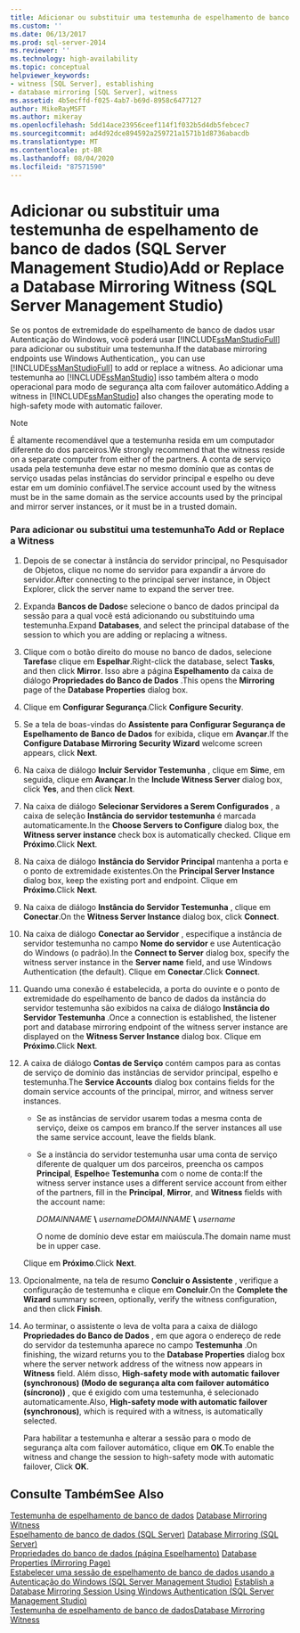 ```yaml
---
title: Adicionar ou substituir uma testemunha de espelhamento de banco de dados (SQL Server Management Studio) | Microsoft Docs
ms.custom: ''
ms.date: 06/13/2017
ms.prod: sql-server-2014
ms.reviewer: ''
ms.technology: high-availability
ms.topic: conceptual
helpviewer_keywords:
- witness [SQL Server], establishing
- database mirroring [SQL Server], witness
ms.assetid: 4b5ecffd-f025-4ab7-b69d-8958c6477127
author: MikeRayMSFT
ms.author: mikeray
ms.openlocfilehash: 5dd14ace23956ceef114f1f032b5d4db5febcec7
ms.sourcegitcommit: ad4d92dce894592a259721a1571b1d8736abacdb
ms.translationtype: MT
ms.contentlocale: pt-BR
ms.lasthandoff: 08/04/2020
ms.locfileid: "87571590"
---
```

# <a name="add-or-replace-a-database-mirroring-witness-sql-server-management-studio"></a><span data-ttu-id="ff739-102">Adicionar ou substituir uma testemunha de espelhamento de banco de dados (SQL Server Management Studio)</span><span class="sxs-lookup"><span data-stu-id="ff739-102">Add or Replace a Database Mirroring Witness (SQL Server Management Studio)</span></span>
  <span data-ttu-id="ff739-103">Se os pontos de extremidade do espelhamento de banco de dados usar Autenticação do Windows, você poderá usar [!INCLUDE[ssManStudioFull](../../includes/ssmanstudiofull-md.md)] para adicionar ou substituir uma testemunha.</span><span class="sxs-lookup"><span data-stu-id="ff739-103">If the database mirroring endpoints use Windows Authentication,, you can use [!INCLUDE[ssManStudioFull](../../includes/ssmanstudiofull-md.md)] to add or replace a witness.</span></span> <span data-ttu-id="ff739-104">Ao adicionar uma testemunha ao [!INCLUDE[ssManStudio](../../includes/ssmanstudio-md.md)] isso também altera o modo operacional para modo de segurança alta com failover automático.</span><span class="sxs-lookup"><span data-stu-id="ff739-104">Adding a witness in [!INCLUDE[ssManStudio](../../includes/ssmanstudio-md.md)] also changes the operating mode to high-safety mode with automatic failover.</span></span>  
  
> [!NOTE]  
>  <span data-ttu-id="ff739-105">É altamente recomendável que a testemunha resida em um computador diferente do dos parceiros.</span><span class="sxs-lookup"><span data-stu-id="ff739-105">We strongly recommend that the witness reside on a separate computer from either of the partners.</span></span> <span data-ttu-id="ff739-106">A conta de serviço usada pela testemunha deve estar no mesmo domínio que as contas de serviço usadas pelas instâncias do servidor principal e espelho ou deve estar em um domínio confiável.</span><span class="sxs-lookup"><span data-stu-id="ff739-106">The service account used by the witness must be in the same domain as the service accounts used by the principal and mirror server instances, or it must be in a trusted domain.</span></span>  
  
### <a name="to-add-or-replace-a-witness"></a><span data-ttu-id="ff739-107">Para adicionar ou substitui uma testemunha</span><span class="sxs-lookup"><span data-stu-id="ff739-107">To Add or Replace a Witness</span></span>  
  
1.  <span data-ttu-id="ff739-108">Depois de se conectar à instância do servidor principal, no Pesquisador de Objetos, clique no nome do servidor para expandir a árvore do servidor.</span><span class="sxs-lookup"><span data-stu-id="ff739-108">After connecting to the principal server instance, in Object Explorer, click the server name to expand the server tree.</span></span>  
  
2.  <span data-ttu-id="ff739-109">Expanda **Bancos de Dados**e selecione o banco de dados principal da sessão para a qual você está adicionando ou substituindo uma testemunha.</span><span class="sxs-lookup"><span data-stu-id="ff739-109">Expand **Databases**, and select the principal database of the session to which you are adding or replacing a witness.</span></span>  
  
3.  <span data-ttu-id="ff739-110">Clique com o botão direito do mouse no banco de dados, selecione **Tarefas**e clique em **Espelhar**.</span><span class="sxs-lookup"><span data-stu-id="ff739-110">Right-click the database, select **Tasks**, and then click **Mirror**.</span></span> <span data-ttu-id="ff739-111">Isso abre a página **Espelhamento** da caixa de diálogo **Propriedades do Banco de Dados** .</span><span class="sxs-lookup"><span data-stu-id="ff739-111">This opens the **Mirroring** page of the **Database Properties** dialog box.</span></span>  
  
4.  <span data-ttu-id="ff739-112">Clique em **Configurar Segurança**.</span><span class="sxs-lookup"><span data-stu-id="ff739-112">Click **Configure Security**.</span></span>  
  
5.  <span data-ttu-id="ff739-113">Se a tela de boas-vindas do **Assistente para Configurar Segurança de Espelhamento de Banco de Dados** for exibida, clique em **Avançar**.</span><span class="sxs-lookup"><span data-stu-id="ff739-113">If the **Configure Database Mirroring Security Wizard** welcome screen appears, click **Next**.</span></span>  
  
6.  <span data-ttu-id="ff739-114">Na caixa de diálogo **Incluir Servidor Testemunha** , clique em **Sim**e, em seguida, clique em **Avançar**.</span><span class="sxs-lookup"><span data-stu-id="ff739-114">In the **Include Witness Server** dialog box, click **Yes**, and then click **Next**.</span></span>  
  
7.  <span data-ttu-id="ff739-115">Na caixa de diálogo **Selecionar Servidores a Serem Configurados** , a caixa de seleção **Instância do servidor testemunha** é marcada automaticamente.</span><span class="sxs-lookup"><span data-stu-id="ff739-115">In the **Choose Servers to Configure** dialog box, the **Witness server instance** check box is automatically checked.</span></span> <span data-ttu-id="ff739-116">Clique em **Próximo**.</span><span class="sxs-lookup"><span data-stu-id="ff739-116">Click **Next**.</span></span>  
  
8.  <span data-ttu-id="ff739-117">Na caixa de diálogo **Instância do Servidor Principal** mantenha a porta e o ponto de extremidade existentes.</span><span class="sxs-lookup"><span data-stu-id="ff739-117">On the **Principal Server Instance** dialog box, keep the existing port and endpoint.</span></span> <span data-ttu-id="ff739-118">Clique em **Próximo**.</span><span class="sxs-lookup"><span data-stu-id="ff739-118">Click **Next**.</span></span>  
  
9. <span data-ttu-id="ff739-119">Na caixa de diálogo **Instância do Servidor Testemunha** , clique em **Conectar**.</span><span class="sxs-lookup"><span data-stu-id="ff739-119">On the **Witness Server Instance** dialog box, click **Connect**.</span></span>  
  
10. <span data-ttu-id="ff739-120">Na caixa de diálogo **Conectar ao Servidor** , especifique a instância de servidor testemunha no campo **Nome do servidor** e use Autenticação do Windows (o padrão).</span><span class="sxs-lookup"><span data-stu-id="ff739-120">In the **Connect to Server** dialog box, specify the witness server instance in the **Server name** field, and use Windows Authentication (the default).</span></span> <span data-ttu-id="ff739-121">Clique em **Conectar**.</span><span class="sxs-lookup"><span data-stu-id="ff739-121">Click **Connect**.</span></span>  
  
11. <span data-ttu-id="ff739-122">Quando uma conexão é estabelecida, a porta do ouvinte e o ponto de extremidade do espelhamento de banco de dados da instância do servidor testemunha são exibidos na caixa de diálogo **Instância do Servidor Testemunha** .</span><span class="sxs-lookup"><span data-stu-id="ff739-122">Once a connection is established, the listener port and database mirroring endpoint of the witness server instance are displayed on the **Witness Server Instance** dialog box.</span></span> <span data-ttu-id="ff739-123">Clique em **Próximo**.</span><span class="sxs-lookup"><span data-stu-id="ff739-123">Click **Next**.</span></span>  
  
12. <span data-ttu-id="ff739-124">A caixa de diálogo **Contas de Serviço** contém campos para as contas de serviço de domínio das instâncias de servidor principal, espelho e testemunha.</span><span class="sxs-lookup"><span data-stu-id="ff739-124">The **Service Accounts** dialog box contains fields for the domain service accounts of the principal, mirror, and witness server instances.</span></span>  
  
    -   <span data-ttu-id="ff739-125">Se as instâncias de servidor usarem todas a mesma conta de serviço, deixe os campos em branco.</span><span class="sxs-lookup"><span data-stu-id="ff739-125">If the server instances all use the same service account, leave the fields blank.</span></span>  
  
    -   <span data-ttu-id="ff739-126">Se a instância do servidor testemunha usar uma conta de serviço diferente de qualquer um dos parceiros, preencha os campos **Principal**, **Espelho**e **Testemunha** com o nome de conta:</span><span class="sxs-lookup"><span data-stu-id="ff739-126">If the witness server instance uses a different service account from either of the partners, fill in the **Principal**, **Mirror**, and **Witness** fields with the account name:</span></span>  
  
         <span data-ttu-id="ff739-127">*DOMAINNAME* **\\** *username*</span><span class="sxs-lookup"><span data-stu-id="ff739-127">*DOMAINNAME* **\\** *username*</span></span>  
  
         <span data-ttu-id="ff739-128">O nome de domínio deve estar em maiúscula.</span><span class="sxs-lookup"><span data-stu-id="ff739-128">The domain name must be in upper case.</span></span>  
  
     <span data-ttu-id="ff739-129">Clique em **Próximo**.</span><span class="sxs-lookup"><span data-stu-id="ff739-129">Click **Next**.</span></span>  
  
13. <span data-ttu-id="ff739-130">Opcionalmente, na tela de resumo **Concluir o Assistente** , verifique a configuração de testemunha e clique em **Concluir**.</span><span class="sxs-lookup"><span data-stu-id="ff739-130">On the **Complete the Wizard** summary screen, optionally, verify the witness configuration, and then click **Finish**.</span></span>  
  
14. <span data-ttu-id="ff739-131">Ao terminar, o assistente o leva de volta para a caixa de diálogo **Propriedades do Banco de Dados** , em que agora o endereço de rede do servidor da testemunha aparece no campo **Testemunha** .</span><span class="sxs-lookup"><span data-stu-id="ff739-131">On finishing, the wizard returns you to the **Database Properties** dialog box where the server network address of the witness now appears in **Witness** field.</span></span> <span data-ttu-id="ff739-132">Além disso, **High-safety mode with automatic failover (synchronous) (Modo de segurança alta com failover automático (síncrono))** , que é exigido com uma testemunha, é selecionado automaticamente.</span><span class="sxs-lookup"><span data-stu-id="ff739-132">Also, **High-safety mode with automatic failover (synchronous)**, which is required with a witness, is automatically selected.</span></span>  
  
     <span data-ttu-id="ff739-133">Para habilitar a testemunha e alterar a sessão para o modo de segurança alta com failover automático, clique em **OK**.</span><span class="sxs-lookup"><span data-stu-id="ff739-133">To enable the witness and change the session to high-safety mode with automatic failover, Click **OK**.</span></span>  
  
## <a name="see-also"></a><span data-ttu-id="ff739-134">Consulte Também</span><span class="sxs-lookup"><span data-stu-id="ff739-134">See Also</span></span>  
 <span data-ttu-id="ff739-135">[Testemunha de espelhamento de banco de dados](database-mirroring-witness.md) </span><span class="sxs-lookup"><span data-stu-id="ff739-135">[Database Mirroring Witness](database-mirroring-witness.md) </span></span>  
 <span data-ttu-id="ff739-136">[Espelhamento de banco de dados &#40;SQL Server&#41;](database-mirroring-sql-server.md) </span><span class="sxs-lookup"><span data-stu-id="ff739-136">[Database Mirroring &#40;SQL Server&#41;](database-mirroring-sql-server.md) </span></span>  
 <span data-ttu-id="ff739-137">[Propriedades do banco de dados &#40;página Espelhamento&#41;](../../relational-databases/databases/database-properties-mirroring-page.md) </span><span class="sxs-lookup"><span data-stu-id="ff739-137">[Database Properties &#40;Mirroring Page&#41;](../../relational-databases/databases/database-properties-mirroring-page.md) </span></span>  
 <span data-ttu-id="ff739-138">[Estabelecer uma sessão de espelhamento de banco de dados usando a Autenticação do Windows &#40;SQL Server Management Studio&#41;](establish-database-mirroring-session-windows-authentication.md) </span><span class="sxs-lookup"><span data-stu-id="ff739-138">[Establish a Database Mirroring Session Using Windows Authentication &#40;SQL Server Management Studio&#41;](establish-database-mirroring-session-windows-authentication.md) </span></span>  
 [<span data-ttu-id="ff739-139">Testemunha de espelhamento de banco de dados</span><span class="sxs-lookup"><span data-stu-id="ff739-139">Database Mirroring Witness</span></span>](database-mirroring-witness.md)  
  
  
